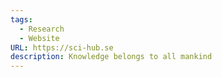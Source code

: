```yaml
---
tags:
  - Research
  - Website
URL: https://sci-hub.se
description: Knowledge belongs to all mankind
---
```

